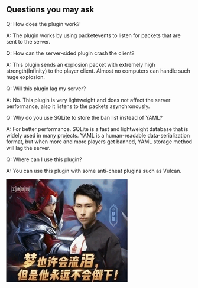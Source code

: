 ## Questions you may ask

Q: How does the plugin work?

A: The plugin works by using packetevents to listen for packets that are sent to the server.

Q: How can the server-sided plugin crash the client?

A: This plugin sends an explosion packet with extremely high strength(Infinity) to the player client. Almost no computers can handle such huge explosion.

Q: Will this plugin lag my server?

A: No. This plugin is very lightweight and does not affect the server performance, also it listens to the packets asynchronously.

Q: Why do you use SQLite to store the ban list instead of YAML?

A: For better performance. SQLite is a fast and lightweight database that is widely used in many projects. YAML is a human-readable data-serialization format, but when more and more players get banned, YAML storage method will lag the server.

Q: Where can I use this plugin?

A: You can use this plugin with some anti-cheat plugins such as Vulcan.

<p>
  <img src="maore.png" alt="梦老湿"/>
</p>

